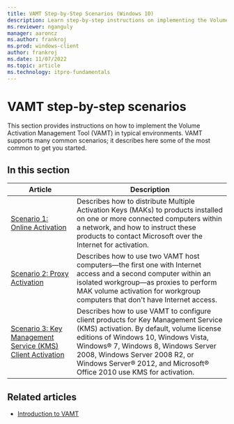 ```yaml
---
title: VAMT Step-by-Step Scenarios (Windows 10)
description: Learn step-by-step instructions on implementing the Volume Activation Management Tool (VAMT) in typical environments.
ms.reviewer: nganguly
manager: aaroncz
ms.author: frankroj
ms.prod: windows-client
author: frankroj
ms.date: 11/07/2022
ms.topic: article
ms.technology: itpro-fundamentals
---
```


# VAMT step-by-step scenarios

This section provides instructions on how to implement the Volume Activation Management Tool (VAMT) in typical environments. VAMT supports many common scenarios; it describes here some of the most common to get you started.

## In this section

|Article |Description |
|-------|------------|
|[Scenario 1: Online Activation](scenario-online-activation-vamt.md) |Describes how to distribute Multiple Activation Keys (MAKs) to products installed on one or more connected computers within a network, and how to instruct these products to contact Microsoft over the Internet for activation. |
|[Scenario 2: Proxy Activation](scenario-proxy-activation-vamt.md) |Describes how to use two VAMT host computers—the first one with Internet access and a second computer within an isolated workgroup—as proxies to perform MAK volume activation for workgroup computers that don't have Internet access. |
|[Scenario 3: Key Management Service (KMS) Client Activation](scenario-kms-activation-vamt.md) |Describes how to use VAMT to configure client products for Key Management Service (KMS) activation. By default, volume license editions of Windows 10, Windows Vista, Windows® 7, Windows 8, Windows Server 2008, Windows Server 2008 R2, or Windows Server® 2012, and Microsoft® Office 2010 use KMS for activation. |

## Related articles

- [Introduction to VAMT](introduction-vamt.md)

